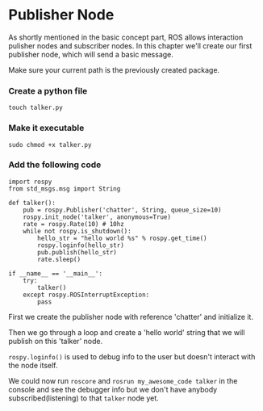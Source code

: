 # Publisher Node
As shortly mentioned in the basic concept part, ROS allows interaction pulisher nodes and subscriber nodes.
In this chapter we'll create our first publisher node, which will send a basic message.

Make sure your current path is the previously created package.

### Create a python file
```
touch talker.py
```

### Make it executable
```
sudo chmod +x talker.py
```

### Add the following code
```
import rospy
from std_msgs.msg import String

def talker():
    pub = rospy.Publisher('chatter', String, queue_size=10)
    rospy.init_node('talker', anonymous=True)
    rate = rospy.Rate(10) # 10hz
    while not rospy.is_shutdown():
        hello_str = "hello world %s" % rospy.get_time()
        rospy.loginfo(hello_str)
        pub.publish(hello_str)
        rate.sleep()

if __name__ == '__main__':
    try:
        talker()
    except rospy.ROSInterruptException:
        pass
```

First we create the publisher node with reference 'chatter' and initialize it.

Then we go through a loop and create a 'hello world' string that we will publish on this 'talker' node.

`rospy.loginfo()` is used to debug info to the user but doesn't interact with the node itself.

We could now run `roscore` and `rosrun my_awesome_code talker` in the console and see the debugger info but we don't have anybody subscribed(listening) to that `talker` node yet.
